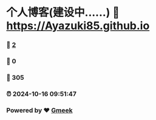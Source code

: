 # 个人博客(建设中......) :link: https://Ayazuki85.github.io 
### :page_facing_up: [2](https://Ayazuki85.github.io/tag.html) 
### :speech_balloon: 0 
### :hibiscus: 305 
### :alarm_clock: 2024-10-16 09:51:47 
### Powered by :heart: [Gmeek](https://github.com/Meekdai/Gmeek)
